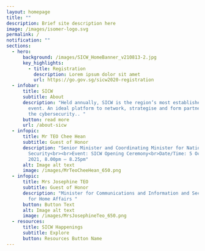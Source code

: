 ```yaml
---
layout: homepage
title: ""
description: Brief site description here
image: /images/isomer-logo.svg
permalink: /
notification: ""
sections:
  - hero:
      background: /images/SICW_HomeBanner_v210813-2.jpg
      key_highlights:
        - title: Registration
          description: Lorem ipsum dolor sit amet
          url: https://go.gov.sg/sicw2020-registration
  - infobar:
      title: SICW
      subtitle: About
      description: "Held annually, SICW is the region’s most established cybersecurity
        event. An ideal platform to network, strategise and form partnerships in
        the cybersecurity.. "
      button: read more
      url: /about-sicw
  - infopic:
      title: Mr TEO Chee Hean
      subtitle: Guest of Honor
      description: "Senior Minister and Coordinating Minister for National
        Security<br><br>Event: SICW Opening Ceremony<br>Date/Time: 5 October
        2021, 8.00pm – 8.25pm"
      alt: Image alt text
      image: /images/MrTeoCheeHean_650.png
  - infopic:
      title: Mrs Josephine TEO
      subtitle: Guest of Honor
      description: "Minister for Communications and Information and Second Minister
        for Home Affairs "
      button: Button Text
      alt: Image alt text
      image: /images/MrsJosephineTeo_650.png
  - resources:
      title: SICW Happenings
      subtitle: Explore
      button: Resources Button Name
---
```

